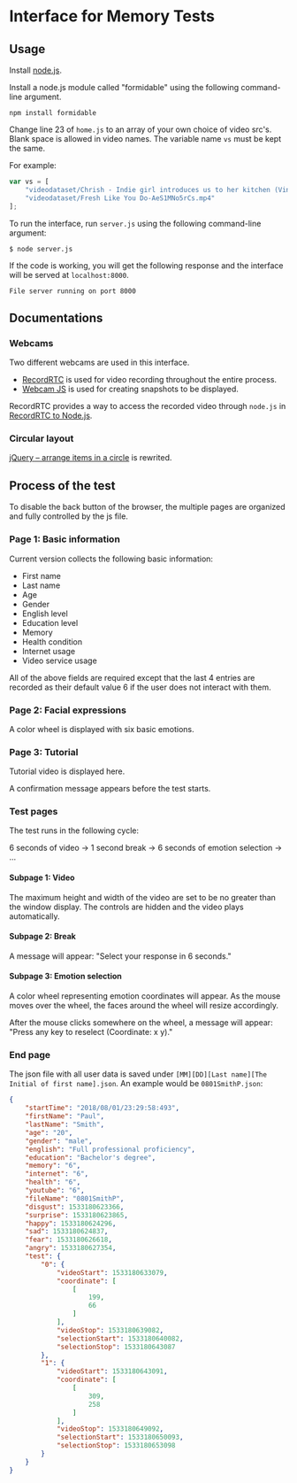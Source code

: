 # Interface for Memory Tests

## Usage

Install [node.js](https://nodejs.org/).

Install a node.js module called "formidable" using the following command-line argument.
```
npm install formidable
```
Change line 23 of `home.js` to an array of your own choice of video src's. Blank space is allowed in video names. The variable name `vs` must be kept the same.

For example:
```javascript
var vs = [
    "videodataset/Chrish - Indie girl introduces us to her kitchen (Vine)-8SU0gFPMwP8.mp4", 
    "videodataset/Fresh Like You Do-AeS1MNo5rCs.mp4"
];
```
To run the interface, run `server.js` using the following command-line argument:
```
$ node server.js
```
If the code is working, you will get the following response and the interface will be served at `localhost:8000`.
```
File server running on port 8000
```


## Documentations
### Webcams
Two different webcams are used in this interface. 
* [RecordRTC](https://recordrtc.org/) is used for video recording throughout the entire process. 
* [Webcam JS](https://github.com/jhuckaby/webcamjs) is used for creating snapshots to be displayed. 

RecordRTC provides a way to access the recorded video through `node.js` in [RecordRTC to Node.js](https://github.com/muaz-khan/RecordRTC/tree/master/RecordRTC-to-Nodejs).

### Circular layout
[jQuery – arrange items in a circle](http://www.connolly-technologies.com/jquery-arrange-items-in-a-circle/)
is rewrited.

## Process of the test
To disable the back button of the browser, the multiple pages are organized and fully controlled by the js file.
### Page 1: Basic information
Current version collects the following basic information:
* First name
* Last name
* Age
* Gender
* English level
* Education level
* Memory
* Health condition
* Internet usage
* Video service usage

All of the above fields are required except that the last 4 entries are recorded as their default value 6 if the user does not interact with them.
### Page 2: Facial expressions
A color wheel is displayed with six basic emotions.
### Page 3: Tutorial
Tutorial video is displayed here.

A confirmation message appears before the test starts.
### Test pages
The test runs in the following cycle:

6 seconds of video -> 1 second break -> 6 seconds of emotion selection -> ...
#### Subpage 1: Video
The maximum height and width of the video are set to be no greater than the window display. The controls are hidden and the video plays automatically.
#### Subpage 2: Break
A message will appear: "Select your response in 6 seconds."
#### Subpage 3: Emotion selection
A color wheel representing emotion coordinates will appear. As the mouse moves over the wheel, the faces around the wheel will resize accordingly. 

After the mouse clicks somewhere on the wheel, a message will appear: "Press any key to reselect (Coordinate: x y)."


### End page
The json file with all user data is saved under `[MM][DD][Last name][The Initial of first name].json`.
An example would be `0801SmithP.json`:
```json
{
    "startTime": "2018/08/01/23:29:58:493",
    "firstName": "Paul",
    "lastName": "Smith",
    "age": "20",
    "gender": "male",
    "english": "Full professional proficiency",
    "education": "Bachelor's degree",
    "memory": "6",
    "internet": "6",
    "health": "6",
    "youtube": "6",
    "fileName": "0801SmithP",
    "disgust": 1533180623366,
    "surprise": 1533180623865,
    "happy": 1533180624296,
    "sad": 1533180624837,
    "fear": 1533180626618,
    "angry": 1533180627354,
    "test": {
        "0": {
            "videoStart": 1533180633079,
            "coordinate": [
                [
                    199,
                    66
                ]
            ],
            "videoStop": 1533180639082,
            "selectionStart": 1533180640082,
            "selectionStop": 1533180643087
        },
        "1": {
            "videoStart": 1533180643091,
            "coordinate": [
                [
                    309,
                    258
                ]
            ],
            "videoStop": 1533180649092,
            "selectionStart": 1533180650093,
            "selectionStop": 1533180653098
        }
    }
}
```
